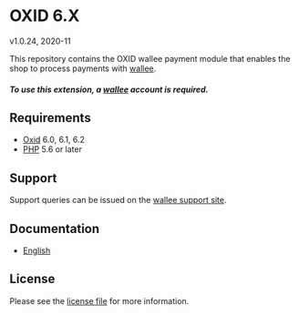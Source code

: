 # OXID 6.X

v1.0.24, 2020-11

This repository contains the OXID  wallee payment module that enables the shop to process payments with [wallee](https://www.wallee.com).

##### To use this extension, a [wallee](https://www.wallee.com) account is required.

## Requirements

* [Oxid](https://www.oxid-esales.com/) 6.0, 6.1, 6.2
* [PHP](http://php.net/) 5.6 or later

## Support

Support queries can be issued on the [wallee support site](https://app-wallee.com/space/select?target=/support).

## Documentation

* [English](https://plugin-documentation.wallee.com/wallee-payment/oxid-6.0/1.0.24/docs/en/documentation.html)

## License

Please see the [license file](https://github.com/wallee-payment/oxid-6.0/blob/1.0.24/LICENSE) for more information.